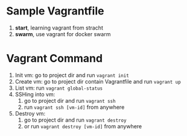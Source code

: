 # Sample Vagrantfile

1. **start**, learning vagrant from stracht
2. **swarm**, use vagrant for docker swarm

# Vagrant Command

1. Init vm: go to project dir and run `vagrant init`
2. Create vm: go to project dir contain Vagrantfile and run `vagrant up`
3. List vm: run `vagrant global-status`
4. SSHing into vm:
   1. go to project dir and run `vagrant ssh`
   2. run `vagrant ssh [vm-id]` from anywhere
5. Destroy vm:
   1. go to project dir and run `vagrant destroy`
   2. or run `vagrant destroy [vm-id]` from anywhere
